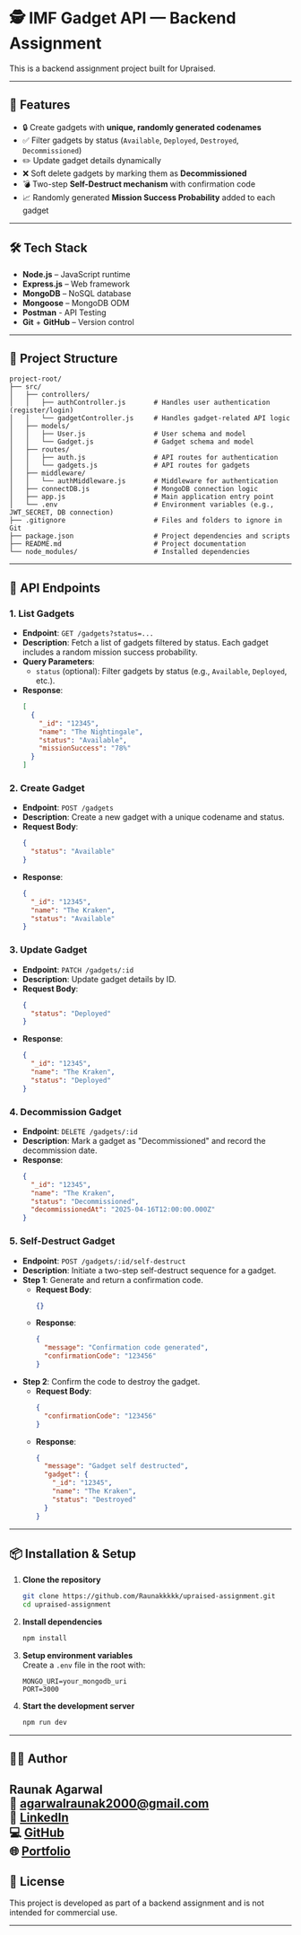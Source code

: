 # 🕵️ IMF Gadget API — Backend Assignment

This is a backend assignment project built for Upraised.

---

## 🚀 Features

- 🔒 Create gadgets with **unique, randomly generated codenames**
- ✅ Filter gadgets by status (`Available`, `Deployed`, `Destroyed`, `Decommissioned`)
- ✏️ Update gadget details dynamically
- ❌ Soft delete gadgets by marking them as **Decommissioned**
- 💣 Two-step **Self-Destruct mechanism** with confirmation code
- 📈 Randomly generated **Mission Success Probability** added to each gadget

---

## 🛠️ Tech Stack

- **Node.js** – JavaScript runtime
- **Express.js** – Web framework
- **MongoDB** – NoSQL database
- **Mongoose** – MongoDB ODM
- **Postman** - API Testing
- **Git** + **GitHub** – Version control

---

## 📁 Project Structure

```
project-root/
├── src/
│   ├── controllers/
│   │   ├── authController.js       # Handles user authentication (register/login)
│   │   └── gadgetController.js     # Handles gadget-related API logic
│   ├── models/
│   │   ├── User.js                 # User schema and model
│   │   └── Gadget.js               # Gadget schema and model
│   ├── routes/
│   │   ├── auth.js                 # API routes for authentication
│   │   └── gadgets.js              # API routes for gadgets
│   ├── middleware/
│   │   └── authMiddleware.js       # Middleware for authentication
│   ├── connectDB.js                # MongoDB connection logic
│   ├── app.js                      # Main application entry point
│   └── .env                        # Environment variables (e.g., JWT_SECRET, DB connection)
├── .gitignore                      # Files and folders to ignore in Git
├── package.json                    # Project dependencies and scripts
├── README.md                       # Project documentation
└── node_modules/                   # Installed dependencies
```

---

## 🔗 API Endpoints

### 1. **List Gadgets**
   - **Endpoint**: `GET /gadgets?status=...`
   - **Description**: Fetch a list of gadgets filtered by status. Each gadget includes a random mission success probability.
   - **Query Parameters**:
     - `status` (optional): Filter gadgets by status (e.g., `Available`, `Deployed`, etc.).
   - **Response**:
     ```json
     [
       {
         "_id": "12345",
         "name": "The Nightingale",
         "status": "Available",
         "missionSuccess": "78%"
       }
     ]
     ```

### 2. **Create Gadget**
   - **Endpoint**: `POST /gadgets`
   - **Description**: Create a new gadget with a unique codename and status.
   - **Request Body**:
     ```json
     {
       "status": "Available"
     }
     ```
   - **Response**:
     ```json
     {
       "_id": "12345",
       "name": "The Kraken",
       "status": "Available"
     }
     ```

### 3. **Update Gadget**
   - **Endpoint**: `PATCH /gadgets/:id`
   - **Description**: Update gadget details by ID.
   - **Request Body**:
     ```json
     {
       "status": "Deployed"
     }
     ```
   - **Response**:
     ```json
     {
       "_id": "12345",
       "name": "The Kraken",
       "status": "Deployed"
     }
     ```

### 4. **Decommission Gadget**
   - **Endpoint**: `DELETE /gadgets/:id`
   - **Description**: Mark a gadget as "Decommissioned" and record the decommission date.
   - **Response**:
     ```json
     {
       "_id": "12345",
       "name": "The Kraken",
       "status": "Decommissioned",
       "decommissionedAt": "2025-04-16T12:00:00.000Z"
     }
     ```

### 5. **Self-Destruct Gadget**
   - **Endpoint**: `POST /gadgets/:id/self-destruct`
   - **Description**: Initiate a two-step self-destruct sequence for a gadget.
   - **Step 1**: Generate and return a confirmation code.
     - **Request Body**:
       ```json
       {}
       ```
     - **Response**:
       ```json
       {
         "message": "Confirmation code generated",
         "confirmationCode": "123456"
       }
       ```
   - **Step 2**: Confirm the code to destroy the gadget.
     - **Request Body**:
       ```json
       {
         "confirmationCode": "123456"
       }
       ```
     - **Response**:
       ```json
       {
         "message": "Gadget self destructed",
         "gadget": {
           "_id": "12345",
           "name": "The Kraken",
           "status": "Destroyed"
         }
       }
       ```

---
## 📦 Installation & Setup

1. **Clone the repository**  
   ```bash
   git clone https://github.com/Raunakkkkk/upraised-assignment.git
   cd upraised-assignment
   ```

2. **Install dependencies**  
   ```bash
   npm install
   ```

3. **Setup environment variables**  
   Create a `.env` file in the root with:
   ```
   MONGO_URI=your_mongodb_uri
   PORT=3000
   ```

4. **Start the development server**  
   ```bash
   npm run dev
   ```

---


## 👨‍💻 Author

**Raunak Agarwal**  
📧 agarwalraunak2000@gmail.com  
🔗 [LinkedIn](https://linkedin.com/in/raunak-agarwal-397467257)  
💻 [GitHub](https://github.com/Raunakkkkk)  
🌐 [Portfolio](https://raunakkkkk.github.io/Portfolio-Website/)
---

## 📜 License

This project is developed as part of a backend assignment and is not intended for commercial use.

---
